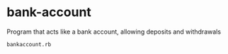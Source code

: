 # bank-account

Program that acts like a bank account, allowing deposits and withdrawals

```shell
bankaccount.rb
```